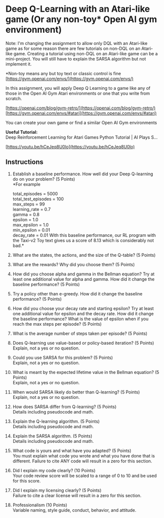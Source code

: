 # Deep Q-Learning with an Atari-like game (Or any non-toy* Open AI gym environment)

Note: I'm changing the assignment to allow only DQL with an Atari-like game as for some reason there are few tutorials on non-DQL on an Atari-like game. Creating a tutorial using non-DQL on an Atari-like game can be a mini-project. You will still have to explain the SARSA algorithm but not implement it.


*Non-toy means any but toy text or classic control is fine [https://gym.openai.com/envs/](https://gym.openai.com/envs/)


In this assignment, you will apply Deep Q Learning to a game like any of those in the Open AI Gym Atari environments or one that you write from scratch.


[https://openai.com/blog/gym-retro/](https://openai.com/blog/gym-retro/)<br>
[https://gym.openai.com/envs/#atari](https://gym.openai.com/envs/#atari)


You can create your own game or find a similar Open AI Gym  environments


**Useful Tutorial:**<br>
Deep Reinforcement Learning for Atari Games Python Tutorial | AI Plays S...


[https://youtu.be/hCeJeq8U0lo](https://youtu.be/hCeJeq8U0lo)

## Instructions

1. Establish a baseline performance. How well did your Deep Q-learning do on your problem? (5 Points)<br>
    *For example

    total_episodes = 5000<br>
    total_test_episodes = 100<br>
    max_steps = 99<br>
    learning_rate = 0.7<br>
    gamma = 0.8<br>
    epsilon = 1.0<br>
    max_epsilon = 1.0<br>
    min_epsilon = 0.01<br>
    decay_rate = 0.01 With this baseline performance, our RL program with the Taxi-v2 Toy text gives us a score of 8.13 which is considerably not bad.*<br>


2. What are the states, the actions, and the size of the Q-table? (5 Points)
  

3. What are the rewards? Why did you choose them? (5 Points)
 

4. How did you choose alpha and gamma in the Bellman equation? Try at least one additional value for alpha and gamma. How did it change the baseline performance?  (5 Points)
 

5. Try a policy other than e-greedy. How did it change the baseline performance? (5 Points)
 

6. How did you choose your decay rate and starting epsilon? Try at least one additional value for epsilon and the decay rate. How did it change the baseline performance? What is the value of epsilon when if you reach the max steps per episode? (5 Points)
 

7. What is the average number of steps taken per episode? (5 Points)


8. Does Q-learning use value-based or policy-based iteration? (5 Points)<br>
Explain, not a yes or no question. 

9. Could you use SARSA for this problem? (5 Points)<br>
Explain, not a yes or no question. 


10. What is meant by the expected lifetime value in the Bellman equation? (5 Points)<br>
Explain, not a yes or no question. 

 
11. When would SARSA likely do better than Q-learning? (5 Points)<br>
Explain, not a yes or no question. 

 
12. How does SARSA differ from Q-learning? (5 Points)<br> 
Details including pseudocode and math.

 
13. Explain the Q-learning algorithm. (5 Points)<br>
Details including pseudocode and math. 

 
14. Explain the SARSA algorithm. (5 Points)<br>
Details including pseudocode and math. 

 
15. What code is yours and what have you adapted? (5 Points)<br>
You must explain what code you wrote and what you have done that is different. Failure to cite ANY code will result in a zero for this section.

 
16. Did I explain my code clearly? (10 Points)<br>
Your code review score will be scaled to a range of 0 to 10 and be used for this score.

 
17. Did I explain my licensing clearly? (5 Points)<br>
Failure to cite a clear license will result in a zero for this section.

 
18. Professionalism (10 Points)<br>
Variable naming, style guide, conduct, behavior, and attitude.



